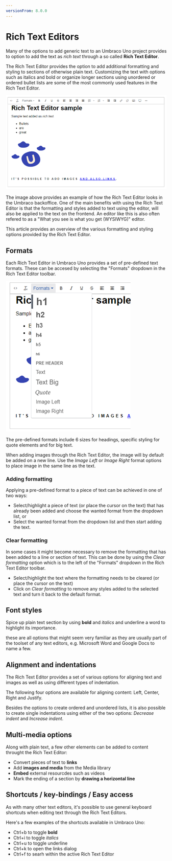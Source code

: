 ```yaml
---
versionFrom: 8.0.0
---
```


# Rich Text Editors

Many of the options to add generic text to an Umbraco Uno project provides to option to add the text as *rich text* through a so called **Rich Text Editor**.

The Rich Text Editor provides the option to add additional formatting and styling to sections of otherwise plain text. Customizing the text with options such as italics and bold or organize longer sections using unordered or ordered bullet lists are some of the most commonly used features in the Rich Text Editor.

![Rich Text Editor with sample content](images/RTE-samplecontent.png)

The image above provides an example of how the Rich Text Editor looks in the Umbraco backoffice. One of the main benefits with using the Rich Text Editor is that the formatting and styles added to text using the editor, will also be applied to the text on the frontend. An editor like this is also often refered to as a "What you see is what you get (WYSIWYG)" editor.

This article provides an overview of the various formatting and styling options provided by the Rich Text Editor.

## Formats

Each Rich Text Editor in Umbraco Uno provides a set of pre-defined text formats. These can be accesed by selecting the "Formats" dropdown in the Rich Text Editor toolbar.

![List of formatting options in the Rich Text Editor](images/RTE-formatoptions.png)

The pre-defined formats include 6 sizes for headings, specific styling for quote elements and for big text.

When adding images through the Rich Text Editor, the image will by default be added on a new line. Use the *Image Left* or *Image Right* format options to place image in the same line as the text.

### Adding formatting

Applying a pre-defined format to a piece of text can be achieved in one of two ways:

* Select/highlight a piece of text (or place the cursor on the text) that has already been added and choose the wanted format from the dropdown list, or
* Select the wanted format from the dropdown list and then start adding the text.

### Clear formatting

In some cases it might become necessary to remove the formatting that has been added to a line or section of text. This can be done by using the *Clear formatting* option which is to the left of the "Formats" dropdown in the Rich Text Editor toolbar.

* Select/highlight the text where the formatting needs to be cleared (or place the cursor on the text)
* Click on *Clear formatting* to remove any styles added to the selected text and turn it back to the default format.

## Font styles

Spice up plain text section by using **bold** and *italics* and underline a word to highlight its importance.

these are all options that might seem very familiar as they are usually part of the toolset of any text editors, e.g. Microsoft Word and Google Docs to name a few.

## Alignment and indentations

The Rich Text Editor provides a set of various options for aligning text and images as well as using different types of indentation.

The following four options are available for aligning content: Left, Center, Right and Justify.

Besides the options to create ordered and unordered lists, it is also possible to create single indentations using either of the two options: *Decrease indent* and *Increase indent*.

## Multi-media options

Along with plain text, a few other elements can be added to content throught the Rich Text Editor:

* Convert pieces of text to **links**
* Add **images and media** from the Media library
* **Embed** external resourcdes such as videos
* Mark the ending of a section by **drawing a horizontal line**

## Shortcuts / key-bindings / Easy access

As with many other text editors, it's possible to use general keyboard shortcuts when editing text through the Rich Text Editors.

Here's a few examples of the shortcuts available in Umbraco Uno:

* Ctrl+b to toggle **bold**
* Ctrl+i to toggle *italics*
* Ctrl+u to toggle underline
* Ctrl+k to open the links dialog
* Ctrl+f to searh within the active Rich Text Editor
